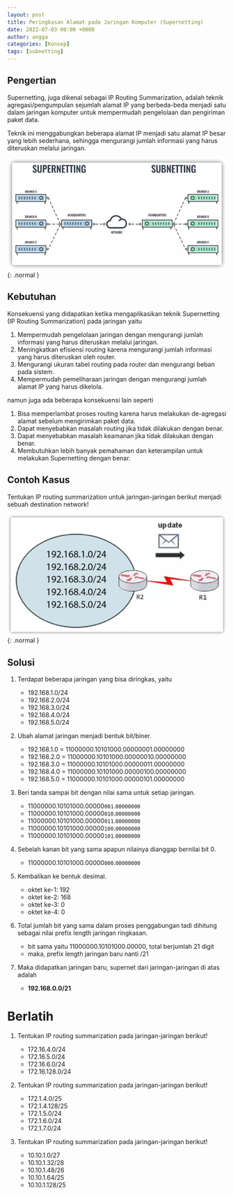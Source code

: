 ```yaml
---
layout: post
title: Peringkasan Alamat pada Jaringan Komputer (Supernetting)
date: 2022-07-03 00:00 +0000
author: angga
categories: [Konsep]
tags: [subnetting]
---
```


## Pengertian

Supernetting, juga dikenal sebagai IP Routing Summarization, adalah teknik agregasi/pengumpulan sejumlah alamat IP yang berbeda-beda menjadi satu dalam jaringan komputer untuk mempermudah pengelolaan dan pengiriman paket data.

Teknik ini menggabungkan beberapa alamat IP menjadi satu alamat IP besar yang lebih sederhana, sehingga mengurangi jumlah informasi yang harus diteruskan melalui jaringan.

![Life is My Campus](/assets/img/2022-07-03-peringkasan-alamat-pada-jaringan-komputer-supernetting/01.png){: .normal }

## Kebutuhan

Konsekuensi yang didapatkan ketika mengaplikasikan teknik Supernetting (IP Routing Summarization) pada jaringan yaitu

1. Mempermudah pengelolaan jaringan dengan mengurangi jumlah informasi yang harus diteruskan melalui jaringan.
1. Meningkatkan efisiensi routing karena mengurangi jumlah informasi yang harus diteruskan oleh router.
1. Mengurangi ukuran tabel routing pada router dan mengurangi beban pada sistem.
1. Mempermudah pemeliharaan jaringan dengan mengurangi jumlah alamat IP yang harus dikelola.

namun juga ada beberapa konsekuensi lain seperti

1. Bisa memperlambat proses routing karena harus melakukan de-agregasi alamat sebelum mengirimkan paket data.
1. Dapat menyebabkan masalah routing jika tidak dilakukan dengan benar.
1. Dapat menyebabkan masalah keamanan jika tidak dilakukan dengan benar.
1. Membutuhkan lebih banyak pemahaman dan keterampilan untuk melakukan Supernetting dengan benar.

## Contoh Kasus

Tentukan IP routing summarization untuk jaringan-jaringan berikut menjadi sebuah destination network!

![Life is My Campus](/assets/img/2022-07-03-peringkasan-alamat-pada-jaringan-komputer-supernetting/02.png){: .normal }

## Solusi

1. Terdapat beberapa jaringan yang bisa diringkas, yaitu

   - 192.168.1.0/24
   - 192.168.2.0/24
   - 192.168.3.0/24
   - 192.168.4.0/24
   - 192.168.5.0/24

1. Ubah alamat jaringan menjadi bentuk bit/biner.

   - 192.168.1.0 = 11000000.10101000.00000001.00000000
   - 192.168.2.0 = 11000000.10101000.00000010.00000000
   - 192.168.3.0 = 11000000.10101000.00000011.00000000
   - 192.168.4.0 = 11000000.10101000.00000100.00000000
   - 192.168.5.0 = 11000000.10101000.00000101.00000000

1. Beri tanda sampai bit dengan nilai sama untuk setiap jaringan.

   - 11000000.10101000.00000`001`.`00000000`
   - 11000000.10101000.00000`010`.`00000000`
   - 11000000.10101000.00000`011`.`00000000`
   - 11000000.10101000.00000`100`.`00000000`
   - 11000000.10101000.00000`101`.`00000000`

1. Sebelah kanan bit yang sama apapun nilainya dianggap bernilai bit 0.

   - 11000000.10101000.00000`000`.`00000000`

1. Kembalikan ke bentuk desimal.

   - oktet ke-1: 192
   - oktet ke-2: 168
   - oktet ke-3: 0
   - oktet ke-4: 0

1. Total jumlah bit yang sama dalam proses penggabungan tadi dihitung sebagai nilai prefix length jaringan ringkasan.

   - bit sama yaitu 11000000.10101000.00000, total berjumlah 21 digit
   - maka, prefix length jaringan baru nanti /21

1. Maka didapatkan jaringan baru, supernet dari jaringan-jaringan di atas adalah

   - **192.168.0.0/21**

# Berlatih

1. Tentukan IP routing summarization pada jaringan-jaringan berikut!

   - 172.16.4.0/24
   - 172.16.5.0/24
   - 172.16.6.0/24
   - 172.16.128.0/24

1. Tentukan IP routing summarization pada jaringan-jaringan berikut!

   - 172.1.4.0/25
   - 172.1.4.128/25
   - 172.1.5.0/24
   - 172.1.6.0/24
   - 172.1.7.0/24

1. Tentukan IP routing summarization pada jaringan-jaringan berikut!

   - 10.10.1.0/27
   - 10.10.1.32/28
   - 10.10.1.48/26
   - 10.10.1.64/25
   - 10.10.1.128/25
